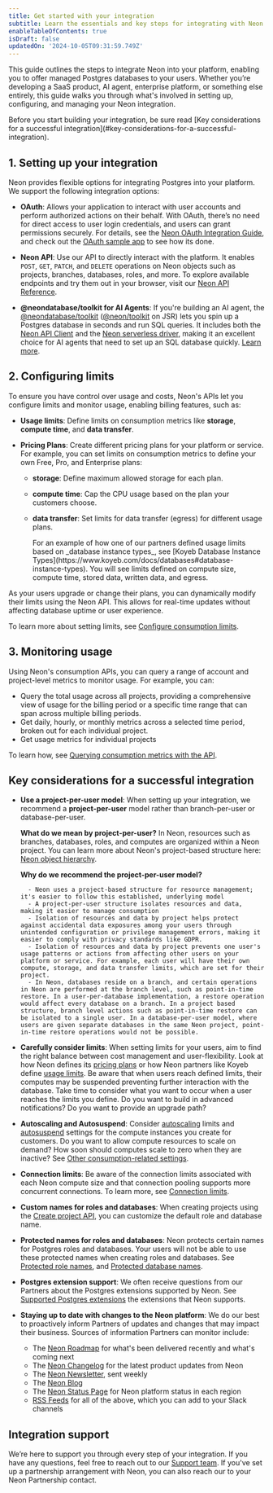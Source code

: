 ```yaml
---
title: Get started with your integration
subtitle: Learn the essentials and key steps for integrating with Neon
enableTableOfContents: true
isDraft: false
updatedOn: '2024-10-05T09:31:59.749Z'
---
```


This guide outlines the steps to integrate Neon into your platform, enabling you to offer managed Postgres databases to your users. Whether you’re developing a SaaS product, AI agent, enterprise platform, or something else entirely, this guide walks you through what's involved in setting up, configuring, and managing your Neon integration.

<Admonition type="tip" title="key considerations for a successful integration">
Before you start building your integration, be sure read [Key considerations for a successful integration](#key-considerations-for-a-successful-integration).
</Admonition>

## 1. Setting up your integration

Neon provides flexible options for integrating Postgres into your platform. We support the following integration options:

- **OAuth**: Allows your application to interact with user accounts and perform authorized actions on their behalf. With OAuth, there’s no need for direct access to user login credentials, and users can grant permissions securely. For details, see the [Neon OAuth Integration Guide](/docs/guides/oauth-integration), and check out the [OAuth sample app](https://github.com/neondatabase/neon-branches-visualizer) to see how its done.

- **Neon API**: Use our API to directly interact with the platform. It enables `POST`, `GET`, `PATCH`, and `DELETE` operations on Neon objects such as projects, branches, databases, roles, and more. To explore available endpoints and try them out in your browser, visit our [Neon API Reference](https://api-docs.neon.tech/reference/getting-started-with-neon-api).

- **@neondatabase/toolkit for AI Agents**: If you're building an AI agent, the [@neondatabase/toolkit](https://github.com/neondatabase/toolkit) ([@neon/toolkit](https://jsr.io/@neon/toolkit) on JSR) lets you spin up a Postgres database in seconds and run SQL queries. It includes both the [Neon API Client](https://www.npmjs.com/package/@neondatabase/api-client) and the [Neon serverless driver](https://github.com/neondatabase/serverless), making it an excellent choice for AI agents that need to set up an SQL database quickly. [Learn more](https://neon.tech/blog/why-neondatabase-toolkit).

## 2. Configuring limits

To ensure you have control over usage and costs, Neon's APIs let you configure limits and monitor usage, enabling billing features, such as:

- **Usage limits**: Define limits on consumption metrics like **storage**, **compute time**, and **data transfer**.
- **Pricing Plans**: Create different pricing plans for your platform or service. For example, you can set limits on consumption metrics to define your own Free, Pro, and Enterprise plans:

  - **storage**: Define maximum allowed storage for each plan.
  - **compute time**: Cap the CPU usage based on the plan your customers choose.
  - **data transfer**: Set limits for data transfer (egress) for different usage plans.

    <Admonition type="tip" title="partner example">
    For an example of how one of our partners defined usage limits based on _database instance types_, see [Koyeb Database Instance Types](https://www.koyeb.com/docs/databases#database-instance-types). You will see limits defined on compute size, compute time, stored data, written data, and egress.
    </Admonition>

As your users upgrade or change their plans, you can dynamically modify their limits using the Neon API. This allows for real-time updates without affecting database uptime or user experience.

To learn more about setting limits, see [Configure consumption limits](#/docs/guides/partner-billing).

## 3. Monitoring usage

Using Neon's consumption APIs, you can query a range of account and project-level metrics to monitor usage. For example, you can:

- Query the total usage across all projects, providing a comprehensive view of usage for the billing period or a specific time range that can span across multiple billing periods.
- Get daily, hourly, or monthly metrics across a selected time period, broken out for each individual project.
- Get usage metrics for individual projects

To learn how, see [Querying consumption metrics with the API](/docs/guides/metrics-api).

## Key considerations for a successful integration

- **Use a project-per-user model**: When setting up your integration, we recommend a **project-per-user** model rather than branch-per-user or database-per-user.

  **What do we mean by project-per-user?** In Neon, resources such as branches, databases, roles, and computes are organized within a Neon project. You can learn more about Neon's project-based structure here: [Neon object hierarchy](https://neon.tech/docs/manage/overview).

  **Why do we recommend the project-per-user model?**

        - Neon uses a project-based structure for resource management; it's easier to follow this established, underlying model
        - A project-per-user structure isolates resources and data, making it easier to manage consumption
        - Isolation of resources and data by project helps protect against accidental data exposures among your users through unintended configuration or privilege management errors, making it easier to comply with privacy standards like GDPR.
        - Isolation of resources and data by project prevents one user's usage patterns or actions from affecting other users on your platform or service. For example, each user will have their own compute, storage, and data transfer limits, which are set for their project.
        - In Neon, databases reside on a branch, and certain operations in Neon are performed at the branch level, such as point-in-time restore. In a user-per-database implementation, a restore operation would affect every database on a branch. In a project based structure, branch level actions such as point-in-time restore can be isolated to a single user. In a database-per-user model, where users are given separate databases in the same Neon project, point-in-time restore operations would not be possible.

- **Carefully consider limits**: When setting limits for your users, aim to find the right balance between cost management and user-flexibility. Look at how Neon defines its [pricing plans](/docs/introduction/plans) or how Neon partners like Koyeb define [usage limits](https://www.koyeb.com/docs/databases#database-instance-types). Be aware that when users reach defined limits, their computes may be suspended preventing further interaction with the database. Take time to consider what you want to occur when a user reaches the limits you define. Do you want to build in advanced notifications? Do you want to provide an upgrade path?
- **Autoscaling and Autosuspend**: Consider [autoscaling](/docs/introduction/autoscaling) limits and [autosuspend](/docs/introduction/auto-suspend) settings for the compute instances you create for customers. Do you want to allow compute resources to scale on demand? How soon should computes scale to zero when they are inactive? See [Other consumption-related settings](/docs/guides/partner-billing#other-consumption-related-settings).
- **Connection limits**: Be aware of the connection limits associated with each Neon compute size and that connection pooling supports more concurrent connections. To learn more, see [Connection limits](/docs/connect/connection-pooling#connection-limits-without-connection-pooling).
- **Custom names for roles and databases**: When creating projects using the [Create project API](https://api-docs.neon.tech/reference/createproject), you can customize the default role and database name.
- **Protected names for roles and databases**: Neon protects certain names for Postgres roles and databases. Your users will not be able to use these protected names when creating roles and databases. See [Protected role names](/docs/manage/roles#protected-role-names), and [Protected database names](/docs/manage/databases#protected-database-names).
- **Postgres extension support**: We often receive questions from our Partners about the Postgres extensions supported by Neon. See [Supported Postgres extensions](/docs/extensions/pg-extensions) the extensions that Neon supports.
- **Staying up to date with changes to the Neon platform**: We do our best to proactively inform Partners of updates and changes that may impact their business. Sources of information Partners can monitor include:
  - The [Neon Roadmap](/docs/introduction/roadmap) for what's been delivered recently and what's coming next
  - The [Neon Changelog](/docs/changelog) for the latest product updates from Neon
  - The [Neon Newsletter](https://neon.tech/blog#subscribe-form), sent weekly
  - The [Neon Blog](https://neon.tech/blog)
  - The [Neon Status Page](https://neonstatus.com/) for Neon platform status in each region
  - [RSS Feeds](/docs/reference/feeds) for all of the above, which you can add to your Slack channels

## Integration support

We’re here to support you through every step of your integration. If you have any questions, feel free to reach out to our [Support team](https://neon.tech/docs/introduction/support). If you've set up a partnership arrangement with Neon, you can also reach our to your Neon Partnership contact.
